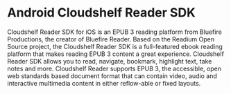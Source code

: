 # Android Cloudshelf Reader SDK
Cloudshelf Reader SDK for iOS is an EPUB 3 reading platform from Bluefire Productions, the creator of Bluefire Reader.  Based on the Readium Open Source project, the Cloudshelf Reader SDK is a full-featured ebook reading platform that makes reading EPUB 3 content a great experience. Cloudshelf Reader SDK allows you to read, navigate, bookmark, highlight text, take notes and more.  Cloudshelf Reader supports EPUB 3, the accessible, open web standards based document format that can contain video, audio and interactive multimedia content in either reflow-able or fixed layouts.
